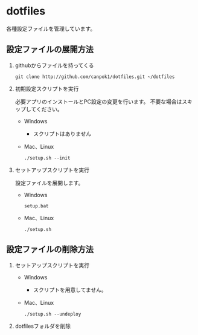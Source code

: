 dotfiles
========

各種設定ファイルを管理しています。

## 設定ファイルの展開方法

1. githubからファイルを持ってくる

    ```
    git clone http://github.com/canpok1/dotfiles.git ~/dotfiles
    ```

2. 初期設定スクリプトを実行

    必要アプリのインストールとPC設定の変更を行います。
    不要な場合はスキップしてください。

    * Windows

        * スクリプトはありません

    * Mac、Linux

        ```
        ./setup.sh --init
        ```

3. セットアップスクリプトを実行

    設定ファイルを展開します。

    * Windows

        ```
        setup.bat
        ```

    * Mac、Linux

        ```
        ./setup.sh
        ```

## 設定ファイルの削除方法

1. セットアップスクリプトを実行

    * Windows

        * スクリプトを用意してません。

    * Mac、Linux

        ```
        ./setup.sh --undeploy
        ```

2. dotfilesフォルダを削除

